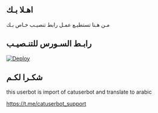 ## اهـلا بـك
مـن هـنا تستطيـع عمـل رابط تنصيـب خـاص بـك

## رابـط السـورس للتنـصيـب

[![Deploy](https://www.herokucdn.com/deploy/button.svg)](https://heroku.com/deploy?template=https://github.com/j33j3i/jmthon)

## شكـرا لكـم 


this userbot is import of catuserbot and translate to arabic

https://t.me/catuserbot_support
